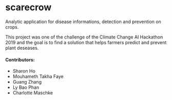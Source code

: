 # scarecrow

Analytic application for disease informations, detection and prevention on crops. 

This project was one of the challenge of the Climate Change AI Hackathon 2019 and the goal is to find a solution that helps farmers predict and prevent plant deseases.





#### Contributors:

- Sharon Ho
- Mouhameth Takha Faye
- Guang Zhang 
- Ly Bao Phan
- Charlotte Maschke

